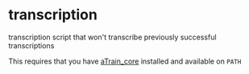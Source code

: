# transcription
transcription script that won't transcribe previously successful transcriptions

This requires that you have [aTrain_core](https://github.com/JuergenFleiss/atrain_core) installed and available on `PATH`
